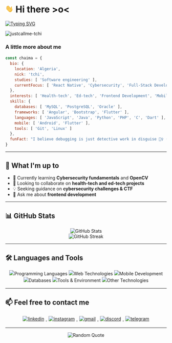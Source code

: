# <img src="https://raw.githubusercontent.com/ABSphreak/ABSphreak/master/gifs/Hi.gif" width="5%"> Hi there >o<

<a href="https://git.io/typing-svg"><img src="https://readme-typing-svg.demolab.com?font=Fira+Code&size=16&duration=7000&pause=1000&color=5CF713&background=FFFFFF00&width=435&lines=~%24I+love+to+code+things+that+matter+.+.+.+" alt="Typing SVG" /></a>

<p align="left"> <img src="https://komarev.com/ghpvc/?username=justcallme-tchi&label=Profile%20views&color=0e75b6&style=flat" alt="justcallme-tchi" /> </p>

### A little more about me

```js
const chaima = {
  bio: {
    location: 'Algeria',
    nick: 'tchi',
    studies: [ 'Software engineering' ],
    currentFocus: [ 'React Native', 'Cybersecurity', 'Full-Stack Development' ]
  },
  interests: [ 'Health-tech', 'Ed-tech', 'Frontend Development', 'Mobile Apps', 'Cybersecurity' , 'Computer vision' , 'ML/DL' ],
  skills: {
    databases: [ 'MySQL', 'PostgreSQL', 'Oracle' ],
    frameworks: [ 'Angular', 'Bootstrap', 'Flutter' ],
    languages: [ 'JavaScript', 'Java', 'Python', 'PHP', 'C', 'Dart' ],
    mobile: [ 'Android', 'Flutter' ],
    tools: [ 'Git', 'Linux' ]
  },
  funFact: "I believe debugging is just detective work in disguise 🕵️‍♀️ (with snacks 🍫)"
}
```

---

## 🚀 What I'm up to

- 🔭 Currently learning **Cybersecurity fundamentals** and **OpenCV**
- 🤝 Looking to collaborate on **health-tech and ed-tech projects**
- 💡 Seeking guidance on **cybersecurity challenges & CTF**
- 💬 Ask me about **frontend development**

---

## 📊 GitHub Stats

<div align="center">
  <img src="https://github-readme-stats.vercel.app/api?username=justcallme-tchi&show_icons=true&theme=radical&hide_border=true&count_private=true" alt="GitHub Stats" />
</div>

<div align="center">
  <img src="https://github-readme-streak-stats.herokuapp.com/?user=justcallme-tchi&theme=radical&hide_border=true" alt="GitHub Streak" />
</div>

---

## 🛠️ Languages and Tools

<div align="center" style="line-height: 1.5;">
  <!-- Programming Languages -->
  <img src="https://skillicons.dev/icons?i=python,java,javascript,c,php,dart&theme=light&perline=6" alt="Programming Languages" />
  <!-- Web Technologies -->
  <img src="https://skillicons.dev/icons?i=html,css,angular,bootstrap&theme=light&perline=4" alt="Web Technologies" />
  <!-- Mobile & Frameworks -->
  <img src="https://skillicons.dev/icons?i=flutter,androidstudio&theme=light&perline=2" alt="Mobile Development" />
  <!-- Databases -->
  <img src="https://skillicons.dev/icons?i=mysql,postgresql,supabase&theme=light&perline=3" alt="Databases" />
  <!-- Tools & Environment -->
  <img src="https://skillicons.dev/icons?i=git,github,vscode,eclipse,linux,kali&theme=light&perline=6" alt="Tools & Environment" />
  <!-- Other Technologies -->
  <img src="https://skillicons.dev/icons?i=opencv,bash&theme=light&perline=2" alt="Other Technologies" />
</div>

---

## 📫 Feel free to contact me

<p align="center">
	<a href="https://www.linkedin.com/in/justcallme-tchi/" target="_blank">
		<img alt="linkedin" src="https://img.icons8.com/clouds/100/000000/linkedin.png" style="padding: 5px;" width="10%">
	</a>
	<a href="https://instagram.com/justcallme.tchi" target="_blank">
		<img alt="instagram" src="https://img.icons8.com/clouds/100/000000/instagram.png" style="padding: 5px;" width="10%">
	</a>
	<a href="mailto:hassani.chaima18@gmail.com" target="_blank">
		<img alt="gmail" src="https://img.icons8.com/clouds/100/000000/gmail.png" style="padding: 5px;" width="10%">
	</a>
	<a href="https://discord.com/users/895728962767048746" target="_blank">
		<img alt="discord" src="https://img.icons8.com/clouds/512/discord-logo.png" style="padding: 5px;" width="10%">
	</a>
	<a href="https://t.me/justcallme_tchi" target="_blank">
		<img alt="telegram" src="https://img.icons8.com/clouds/512/telegram-app.png" style="padding: 5px;" width="10%">
	</a>
</p>

---

<div align="center">
  <img src="https://quotes-github-readme.vercel.app/api?type=horizontal&theme=radical" alt="Random Quote" />
</div>
